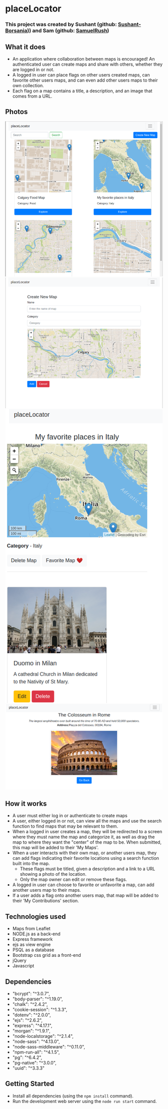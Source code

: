 # placeLocator

### This project was created by Sushant (github: [Sushant-Borsania](https://github.com/Sushant-Borsania/))) and Sam (github: [SamuelRush](https://github.com/SamuelRush/))

## What it does

- An application where collaboration between maps is encouraged! An authenticated user can create maps and share with others, whether they are logged in or not.
- A logged in user can place flags on other users created maps, can favorite other users maps, and can even add other users maps to their own collection.
- Each flag on a map contains a title, a description, and an image that comes from a URL.

## Photos

!["Index Page"](/docs/IndexPage.png)
!["Create New Map Page"](/docs/CreateNewMap.png)
!["Map Summary"](/docs/EditMap.png)
!["Flag on a map summary"](/docs/FlagSummary.png)

## How it works

- A user must either log in or authenticate to create maps
- A user, either logged in or not, can view all the maps and use the search function to find maps that may be relevant to them.
- When a logged in user creates a map, they will be redirected to a screen where they must name the map and categorize it, as well as drag the map to where they want the "center" of the map to be. When submitted, this map will be added to their 'My Maps'.
- When a user interacts with their own map, or another users map, they can add flags indicating their favorite locations using a search function built into the map.
  - These flags must be titled, given a description and a link to a URL showing a photo of the location.
  - Only the map owner can edit or remove these flags.
- A logged in user can choose to favorite or unfavorite a map, can add another users map to their maps.
- If a user adds a flag onto another users map, that map will be added to their 'My Contributions' section.

## Technologies used

- Maps from Leaflet
- NODE.js as a back-end
- Express framework
- ejs as view engine
- PSQL as a database
- Bootstrap css grid as a front-end
- jQuery
- Javascript

## Dependencies

- "bcrypt": "^3.0.7",
- "body-parser": "^1.19.0",
- "chalk": "^2.4.2",
- "cookie-session": "^1.3.3",
- "dotenv": "^2.0.0",
- "ejs": "^2.6.2",
- "express": "^4.17.1",
- "morgan": "^1.9.1",
- "node-localstorage": "^2.1.4",
- "node-sass": "^4.13.0",
- "node-sass-middleware": "^0.11.0",
- "npm-run-all": "^4.1.5",
- "pg": "^6.4.2",
- "pg-native": "^3.0.0",
- "uuid": "^3.3.3"

## Getting Started

- Install all dependencies (using the `npm install` command).
- Run the development web server using the `node run start` command.
